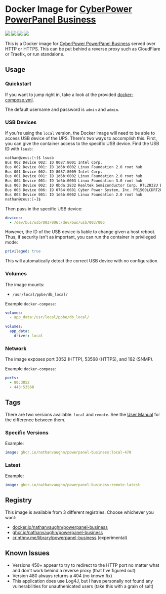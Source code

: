 # Docker Image for [CyberPower PowerPanel Business](https://www.cyberpowersystems.com/products/software/power-panel-business/)

[![](https://img.shields.io/docker/v/nathanvaughn/powerpanel-business)](https://hub.docker.com/r/nathanvaughn/powerpanel-business)
[![](https://img.shields.io/docker/image-size/nathanvaughn/powerpanel-business)](https://hub.docker.com/r/nathanvaughn/powerpanel-business)
[![](https://img.shields.io/docker/pulls/nathanvaughn/powerpanel-business)](https://hub.docker.com/r/nathanvaughn/powerpanel-business)
[![](https://img.shields.io/github/license/nathanvaughn/powerpanel-business-docker)](https://github.com/NathanVaughn/powerpanel-business-docker)

This is a Docker image for
[CyberPower PowerPanel Business](https://www.cyberpowersystems.com/products/software/power-panel-business/)
served over HTTP or HTTPS.
This can be put behind a reverse proxy such as CloudFlare or Traefik, or run standalone.

## Usage

### Quickstart

If you want to jump right in, take a look at the provided
[docker-compose.yml](https://github.com/NathanVaughn/powerpanel-business-docker/blob/master/docker-compose.yml).

The default username and password is `admin` and `admin`.

### USB Devices

If you're using the `local` version, the Docker image will need to be able
to access USB device of the UPS. There's two ways to accomplish this.
First, you can give the container access to the specific USB device.
Find the USB ID with `lsusb`:

```bash
nathan@zeus:[~]$ lsusb
Bus 002 Device 002: ID 8087:8001 Intel Corp.
Bus 002 Device 001: ID 1d6b:0002 Linux Foundation 2.0 root hub
Bus 001 Device 002: ID 8087:8009 Intel Corp.
Bus 001 Device 001: ID 1d6b:0002 Linux Foundation 2.0 root hub
Bus 004 Device 001: ID 1d6b:0003 Linux Foundation 3.0 root hub
Bus 003 Device 002: ID 0bda:2832 Realtek Semiconductor Corp. RTL2832U DVB-T
Bus 003 Device 006: ID 0764:0601 Cyber Power System, Inc. PR1500LCDRT2U UPS
Bus 003 Device 001: ID 1d6b:0002 Linux Foundation 2.0 root hub
nathan@zeus:[~]$
```

Then pass in the specific USB device:

```yml
devices:
  - /dev/bus/usb/003/006:/dev/bus/usb/003/006
```

However, the ID of the USB device is liable to change given a host reboot. Thus,
if security isn't as important, you can run the container in privileged mode:

```yml
privileged: true
```

This will automatically detect the correct USB device with no configuration.

### Volumes

The image mounts:

- `/usr/local/ppbe/db_local/`

Example `docker-compose`:

```yml
volumes:
  - app_data:/usr/local/ppbe/db_local/
---
volumes:
  app_data:
    driver: local
```

### Network

The image exposes port 3052 (HTTP), 53568 (HTTPS), and 162 (SNMP).

Example `docker-compose`:

```yml
ports:
  - 80:3052
  - 443:53568
```

## Tags

There are two versions available: `local` and `remote`.
See the [User Manual](https://dl4jz3rbrsfum.cloudfront.net/documents/CyberPower-UM-PPB-470.pdf)
for the difference between them.

### Specific Versions

Example:

```yml
image: ghcr.io/nathanvaughn/powerpanel-business:local-470
```

### Latest

Example:

```yml
image: ghcr.io/nathanvaughn/powerpanel-business:remote-latest
```

## Registry

This image is available from 3 different registries. Choose whichever you want:

- [docker.io/nathanvaughn/powerpanel-business](https://hub.docker.com/r/nathanvaughn/powerpanel-business)
- [ghcr.io/nathanvaughn/powerpanel-business](https://github.com/users/nathanvaughn/packages/container/package/powerpanel-business)
- [cr.nthnv.me/library/powerpanel-business](https://cr.nthnv.me/harbor/projects/1/repositories/powerpanel-business) (experimental)

## Known Issues

- Versions 450+ appear to try to redirect to the HTTP port no matter what and don't work behind a reverse proxy (that I've figured out)
- Version 480 always returns a 404 (no known fix)
- This application does use Log4J, but I have personally not found any vulnerabilities for unauthenicated users (take this with a grain of salt)
